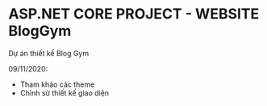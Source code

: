 # ASP.NET CORE PROJECT - WEBSITE BlogGym

Dự án thiết kế Blog Gym

09/11/2020: 
- Tham khảo các theme <br>
- Chỉnh sử thiết kế giao diện
